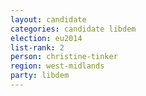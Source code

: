 ```yaml
---
layout: candidate
categories: candidate libdem
election: eu2014
list-rank: 2
person: christine-tinker
region: west-midlands
party: libdem
---
```

